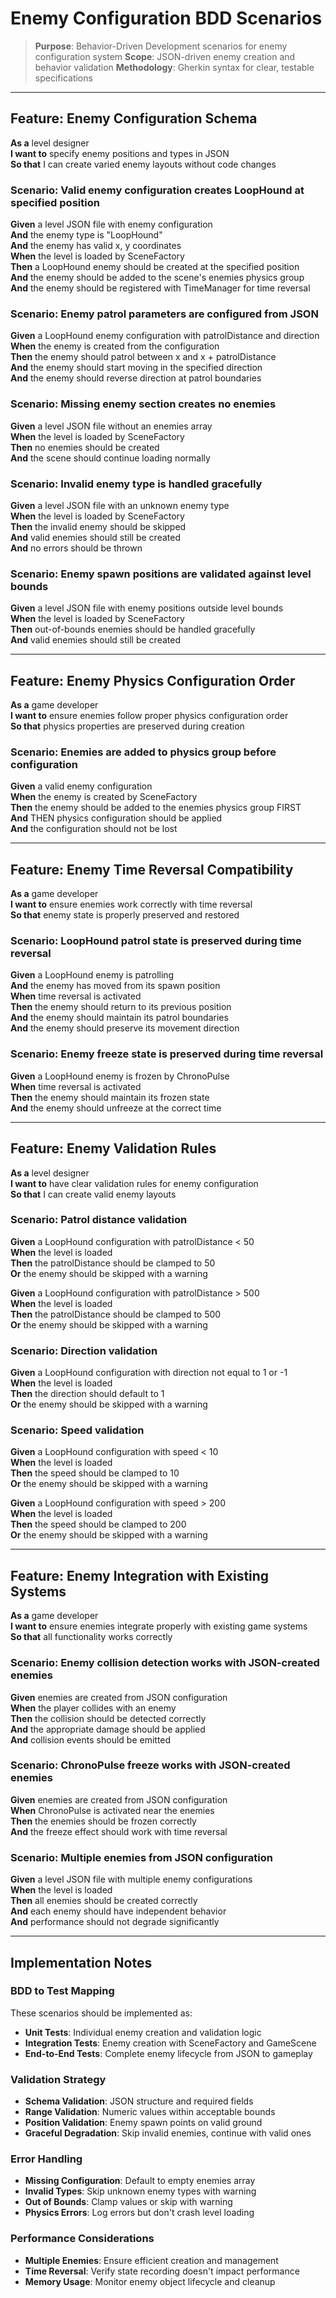 # Enemy Configuration BDD Scenarios

> **Purpose**: Behavior-Driven Development scenarios for enemy configuration system
> **Scope**: JSON-driven enemy creation and behavior validation
> **Methodology**: Gherkin syntax for clear, testable specifications

---

## Feature: Enemy Configuration Schema

**As a** level designer  
**I want to** specify enemy positions and types in JSON  
**So that** I can create varied enemy layouts without code changes

### Scenario: Valid enemy configuration creates LoopHound at specified position

**Given** a level JSON file with enemy configuration  
**And** the enemy type is "LoopHound"  
**And** the enemy has valid x, y coordinates  
**When** the level is loaded by SceneFactory  
**Then** a LoopHound enemy should be created at the specified position  
**And** the enemy should be added to the scene's enemies physics group  
**And** the enemy should be registered with TimeManager for time reversal  

### Scenario: Enemy patrol parameters are configured from JSON

**Given** a LoopHound enemy configuration with patrolDistance and direction  
**When** the enemy is created from the configuration  
**Then** the enemy should patrol between x and x + patrolDistance  
**And** the enemy should start moving in the specified direction  
**And** the enemy should reverse direction at patrol boundaries  

### Scenario: Missing enemy section creates no enemies

**Given** a level JSON file without an enemies array  
**When** the level is loaded by SceneFactory  
**Then** no enemies should be created  
**And** the scene should continue loading normally  

### Scenario: Invalid enemy type is handled gracefully

**Given** a level JSON file with an unknown enemy type  
**When** the level is loaded by SceneFactory  
**Then** the invalid enemy should be skipped  
**And** valid enemies should still be created  
**And** no errors should be thrown  

### Scenario: Enemy spawn positions are validated against level bounds

**Given** a level JSON file with enemy positions outside level bounds  
**When** the level is loaded by SceneFactory  
**Then** out-of-bounds enemies should be handled gracefully  
**And** valid enemies should still be created  

---

## Feature: Enemy Physics Configuration Order

**As a** game developer  
**I want to** ensure enemies follow proper physics configuration order  
**So that** physics properties are preserved during creation

### Scenario: Enemies are added to physics group before configuration

**Given** a valid enemy configuration  
**When** the enemy is created by SceneFactory  
**Then** the enemy should be added to the enemies physics group FIRST  
**And** THEN physics configuration should be applied  
**And** the configuration should not be lost  

---

## Feature: Enemy Time Reversal Compatibility

**As a** game developer  
**I want to** ensure enemies work correctly with time reversal  
**So that** enemy state is properly preserved and restored

### Scenario: LoopHound patrol state is preserved during time reversal

**Given** a LoopHound enemy is patrolling  
**And** the enemy has moved from its spawn position  
**When** time reversal is activated  
**Then** the enemy should return to its previous position  
**And** the enemy should maintain its patrol boundaries  
**And** the enemy should preserve its movement direction  

### Scenario: Enemy freeze state is preserved during time reversal

**Given** a LoopHound enemy is frozen by ChronoPulse  
**When** time reversal is activated  
**Then** the enemy should maintain its frozen state  
**And** the enemy should unfreeze at the correct time  

---

## Feature: Enemy Validation Rules

**As a** level designer  
**I want to** have clear validation rules for enemy configuration  
**So that** I can create valid enemy layouts

### Scenario: Patrol distance validation

**Given** a LoopHound configuration with patrolDistance < 50  
**When** the level is loaded  
**Then** the patrolDistance should be clamped to 50  
**Or** the enemy should be skipped with a warning  

**Given** a LoopHound configuration with patrolDistance > 500  
**When** the level is loaded  
**Then** the patrolDistance should be clamped to 500  
**Or** the enemy should be skipped with a warning  

### Scenario: Direction validation

**Given** a LoopHound configuration with direction not equal to 1 or -1  
**When** the level is loaded  
**Then** the direction should default to 1  
**Or** the enemy should be skipped with a warning  

### Scenario: Speed validation

**Given** a LoopHound configuration with speed < 10  
**When** the level is loaded  
**Then** the speed should be clamped to 10  
**Or** the enemy should be skipped with a warning  

**Given** a LoopHound configuration with speed > 200  
**When** the level is loaded  
**Then** the speed should be clamped to 200  
**Or** the enemy should be skipped with a warning  

---

## Feature: Enemy Integration with Existing Systems

**As a** game developer  
**I want to** ensure enemies integrate properly with existing game systems  
**So that** all functionality works correctly

### Scenario: Enemy collision detection works with JSON-created enemies

**Given** enemies are created from JSON configuration  
**When** the player collides with an enemy  
**Then** the collision should be detected correctly  
**And** the appropriate damage should be applied  
**And** collision events should be emitted  

### Scenario: ChronoPulse freeze works with JSON-created enemies

**Given** enemies are created from JSON configuration  
**When** ChronoPulse is activated near the enemies  
**Then** the enemies should be frozen correctly  
**And** the freeze effect should work with time reversal  

### Scenario: Multiple enemies from JSON configuration

**Given** a level JSON file with multiple enemy configurations  
**When** the level is loaded  
**Then** all enemies should be created correctly  
**And** each enemy should have independent behavior  
**And** performance should not degrade significantly  

---

## Implementation Notes

### BDD to Test Mapping
These scenarios should be implemented as:
- **Unit Tests**: Individual enemy creation and validation logic
- **Integration Tests**: Enemy creation with SceneFactory and GameScene
- **End-to-End Tests**: Complete enemy lifecycle from JSON to gameplay

### Validation Strategy
- **Schema Validation**: JSON structure and required fields
- **Range Validation**: Numeric values within acceptable bounds
- **Position Validation**: Enemy spawn points on valid ground
- **Graceful Degradation**: Skip invalid enemies, continue with valid ones

### Error Handling
- **Missing Configuration**: Default to empty enemies array
- **Invalid Types**: Skip unknown enemy types with warning
- **Out of Bounds**: Clamp values or skip with warning
- **Physics Errors**: Log errors but don't crash level loading

### Performance Considerations
- **Multiple Enemies**: Ensure efficient creation and management
- **Time Reversal**: Verify state recording doesn't impact performance
- **Memory Usage**: Monitor enemy object lifecycle and cleanup 